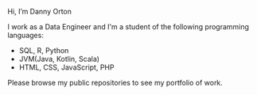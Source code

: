 Hi, I’m Danny Orton

I work as a Data Engineer and I'm a student of the following programming languages:

* SQL, R, Python
* JVM(Java, Kotlin, Scala)
* HTML, CSS, JavaScript, PHP

Please browse my public repositories to see my portfolio of work.

